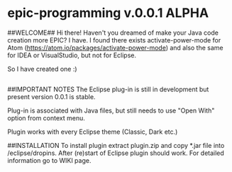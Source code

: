 # epic-programming v.0.0.1 ALPHA

##WELCOME##
Hi there!
Haven't you dreamed of make your Java code creation more EPIC?
I have.
I found there exists activate-power-mode for Atom (https://atom.io/packages/activate-power-mode) and also the same for IDEA or VisualStudio, but not for Eclipse.

So I have created one :) 
##


##IMPORTANT NOTES
The Eclipse plug-in is still in development but present version 0.0.1 is stable.

Plug-in is associated with Java files, but still needs to use "Open With" option from context menu. 

Plugin works with every Eclipse theme (Classic, Dark etc.)



##INSTALLATION
To install plugin extract plugin.zip and copy *.jar file into /eclipse/dropins.
After (re)start of Eclipse plugin should work.
For detailed information go to WIKI page.
##

